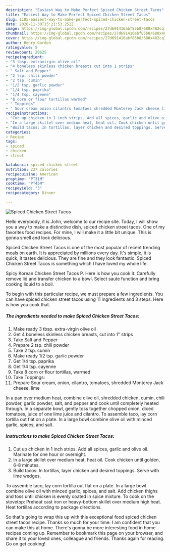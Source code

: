 ```yaml
---
description: "Easiest Way to Make Perfect Spiced Chicken Street Tacos"
title: "Easiest Way to Make Perfect Spiced Chicken Street Tacos"
slug: 1185-easiest-way-to-make-perfect-spiced-chicken-street-tacos
date: 2020-11-30T15:21:53.252Z
image: https://img-global.cpcdn.com/recipes/27d691416abf85b8/680x482cq70/spiced-chicken-street-tacos-recipe-main-photo.jpg
thumbnail: https://img-global.cpcdn.com/recipes/27d691416abf85b8/680x482cq70/spiced-chicken-street-tacos-recipe-main-photo.jpg
cover: https://img-global.cpcdn.com/recipes/27d691416abf85b8/680x482cq70/spiced-chicken-street-tacos-recipe-main-photo.jpg
author: Henry Gordon
ratingvalue: 5
reviewcount: 20625
recipeingredient:
- "3 tbsp. extravirgin olive oil"
- "4 boneless skinless chicken breasts cut into 1 strips"
- " Salt and Pepper"
- "2 tsp. chili powder"
- "2 tsp. cumin"
- "1/2 tsp. garlic powder"
- "1/4 tsp. paprika"
- "1/4 tsp. cayenne"
- "8 corn or flour tortillas warmed"
- " Toppings"
- " Sour cream onion cilantro tomatoes shredded Monterey Jack cheese lime"
recipeinstructions:
- "Cut up chicken in 1 inch strips. Add all spices, garlic and olive oil. Marinate for one hour or overnight."
- "In a large skillet over medium heat, heat oil. Cook chicken until golden, 6-8 minutes."
- "Build tacos: In tortillas, layer chicken and desired toppings. Serve with lime wedges."
categories:
- Recipe
tags:
- spiced
- chicken
- street

katakunci: spiced chicken street 
nutrition: 227 calories
recipecuisine: American
preptime: "PT31M"
cooktime: "PT45M"
recipeyield: "3"
recipecategory: Dinner

---
```



![Spiced Chicken Street Tacos](https://img-global.cpcdn.com/recipes/27d691416abf85b8/680x482cq70/spiced-chicken-street-tacos-recipe-main-photo.jpg)

Hello everybody, it is John, welcome to our recipe site. Today, I will show you a way to make a distinctive dish, spiced chicken street tacos. One of my favorites food recipes. For mine, I will make it a little bit unique. This is gonna smell and look delicious.

Spiced Chicken Street Tacos is one of the most popular of recent trending meals on earth. It is appreciated by millions every day. It's simple, it is quick, it tastes delicious. They are fine and they look fantastic. Spiced Chicken Street Tacos is something which I have loved my whole life.

Spicy Korean Chicken Street Tacos P. Here is how you cook it. Carefully remove lid and transfer chicken to a bowl. Select saute function and bring cooking liquid to a boil.


To begin with this particular recipe, we must prepare a few ingredients. You can have spiced chicken street tacos using 11 ingredients and 3 steps. Here is how you cook that.

<!--inarticleads1-->

##### The ingredients needed to make Spiced Chicken Street Tacos:

1. Make ready 3 tbsp. extra-virgin olive oil
1. Get 4 boneless skinless chicken breasts, cut into 1&#34; strips
1. Take  Salt and Pepper
1. Prepare 2 tsp. chili powder
1. Take 2 tsp. cumin
1. Make ready 1/2 tsp. garlic powder
1. Get 1/4 tsp. paprika
1. Get 1/4 tsp. cayenne
1. Take 8 corn or flour tortillas, warmed
1. Take  Toppings:
1. Prepare  Sour cream, onion, cilantro, tomatoes, shredded Monterey Jack cheese, lime


In a pan over medium heat, combine olive oil, shredded chicken, cumin, chili powder, garlic powder, salt, and pepper and cook until completely heated through. In a separate bowl, gently toss together chopped onion, diced tomatoes, juice of one lime juice and cilantro. To assemble taco, lay corn tortilla out flat on a plate. In a large bowl combine olive oil with minced garlic, spices, and salt. 

<!--inarticleads2-->

##### Instructions to make Spiced Chicken Street Tacos:

1. Cut up chicken in 1 inch strips. Add all spices, garlic and olive oil. Marinate for one hour or overnight.
1. In a large skillet over medium heat, heat oil. Cook chicken until golden, 6-8 minutes.
1. Build tacos: In tortillas, layer chicken and desired toppings. Serve with lime wedges.


To assemble taco, lay corn tortilla out flat on a plate. In a large bowl combine olive oil with minced garlic, spices, and salt. Add chicken thighs and toss until chicken is evenly coated in spice mixture. To cook on the stovetop: Preheat cast iron or heavy-bottom skillet over medium high heat. Heat tortillas according to package directions. 

So that's going to wrap this up with this exceptional food spiced chicken street tacos recipe. Thanks so much for your time. I am confident that you can make this at home. There's gonna be more interesting food in home recipes coming up. Remember to bookmark this page on your browser, and share it to your loved ones, colleague and friends. Thanks again for reading. Go on get cooking!
